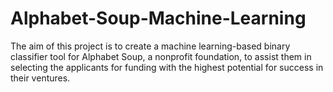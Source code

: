 # Alphabet-Soup-Machine-Learning
The aim of this project is to create a machine learning-based binary classifier tool for Alphabet Soup, a nonprofit foundation, to assist them in selecting the applicants for funding with the highest potential for success in their ventures. 

